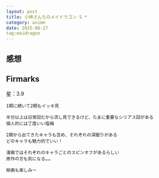 ```yaml
---
layout: post
title: 小林さんちのメイドラゴン S *
category: anime
date: 2025-06-27
tag:maidragon
---
```


## 感想

## Firmarks

星：3.9

```text
1期に続いて2期もイッキ見

半分以上は日常回だから流し見できるけど、たまに重要なシリアス回がある
個人的には丁度いい塩梅

2期から出てきたキャラも含め、それぞれの深掘りがある
どのキャラも魅力的でいい！

漫画ではそれぞれのキャラごとのスピンオフがあるらしい
原作の方も気になる……

映画も楽しみー
```
